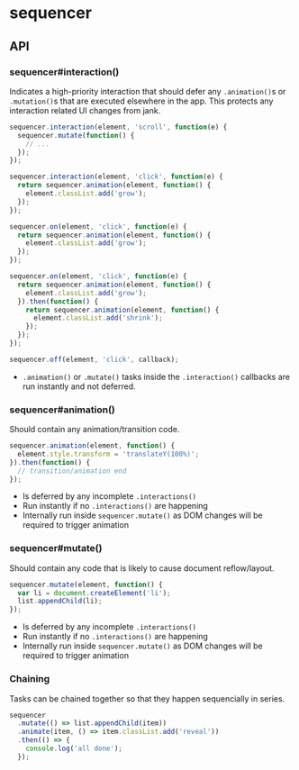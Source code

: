 # sequencer

## API

### sequencer#interaction()

Indicates a high-priority interaction that should defer any `.animation()`s or `.mutation()`s that are executed elsewhere in the app. This protects any interaction related UI changes from jank.

```js
sequencer.interaction(element, 'scroll', function(e) {
  sequencer.mutate(function() {
    // ...
  });
});
```

```js
sequencer.interaction(element, 'click', function(e) {
  return sequencer.animation(element, function() {
    element.classList.add('grow');
  });
});
```

```js
sequencer.on(element, 'click', function(e) {
  return sequencer.animation(element, function() {
    element.classList.add('grow');
  });
});
```

```js
sequencer.on(element, 'click', function(e) {
  return sequencer.animation(element, function() {
    element.classList.add('grow');
  }).then(function() {
    return sequencer.animation(element, function() {
      element.classList.add('shrink');
    });
  });
});
```

```js
sequencer.off(element, 'click', callback);
```

- `.animation()` or `.mutate()` tasks inside the `.interaction()` callbacks are run instantly and not deferred.

### sequencer#animation()

Should contain any animation/transition code.

```js
sequencer.animation(element, function() {
  element.style.transform = 'translateY(100%)';
}).then(function() {
  // transition/animation end
});
```

- Is deferred by any incomplete `.interactions()`
- Run instantly if no `.interactions()` are happening
- Internally run inside `sequencer.mutate()` as DOM changes will be required to trigger animation

### sequencer#mutate()

Should contain any code that is likely to cause document reflow/layout.

```js
sequencer.mutate(element, function() {
  var li = document.createElement('li');
  list.appendChild(li);
});
```

- Is deferred by any incomplete `.interactions()`
- Run instantly if no `.interactions()` are happening
- Internally run inside `sequencer.mutate()` as DOM changes will be required to trigger animation

### Chaining

Tasks can be chained together so that they happen sequencially in series.

```js
sequencer
  .mutate(() => list.appendChild(item))
  .animate(item, () => item.classList.add('reveal'))
  .then(() => {
    console.log('all done');
  });
```
